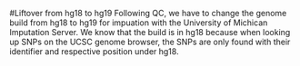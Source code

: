 #Liftover from hg18 to hg19
Following QC, we have to change the genome build from hg18 to hg19 for impuation with the University of Michican Imputation Server. We know that the build is in hg18 because when looking up SNPs on the UCSC genome browser, the SNPs are only found with their identifier and respective position under hg18.

